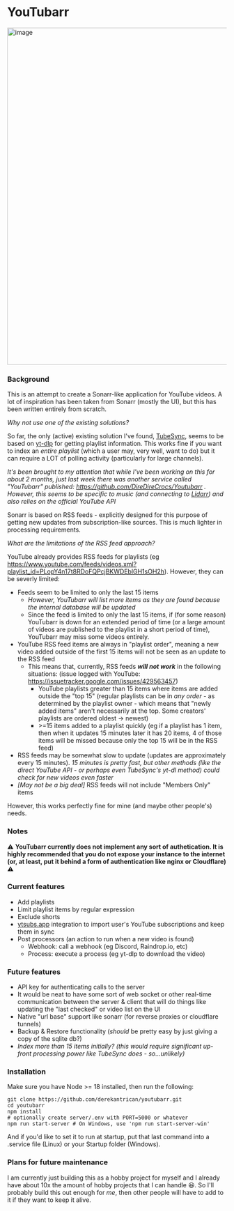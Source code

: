 # YouTubarr

<img width="1220" height="774" alt="image" src="https://github.com/user-attachments/assets/dd9b42d8-08e9-4d9a-a175-acf7219d059a" />


### Background

This is an attempt to create a Sonarr-like application for YouTube videos. A lot of inspiration has been taken from Sonarr (mostly the UI), but this has been written entirely from scratch.

_Why not use one of the existing solutions?_

So far, the only (active) existing solution I've found, [TubeSync](https://github.com/meeb/tubesync), seems to be based on [yt-dlp](https://github.com/yt-dlp/yt-dlp) for getting playlist information. This works fine if you want to index an _entire playlist_ (which a user may, very well, want to do) but it can require a LOT of polling activity (particularly for large channels).

_It's been brought to my attention that while I've been working on this for about 2 months, just last week there was another service called "YouTubarr" published: https://github.com/DireDireCrocs/Youtubarr . However, this seems to be specific to music (and connecting to [Lidarr](https://lidarr.audio/)) and also relies on the official YouTube API_

Sonarr is based on RSS feeds - explicitly designed for this purpose of getting new updates from subscription-like sources. This is much lighter in processing requirements.

_What are the limitations of the RSS feed approach?_

YouTube already provides RSS feeds for playlists (eg https://www.youtube.com/feeds/videos.xml?playlist_id=PLopY4n17t8RDoFQPcjBKWDEblGH1sOH2h). However, they can be severly limited:

- Feeds seem to be limited to only the last 15 items
  - _However, YouTubarr will list more items as they are found because the internal database will be updated_
  - Since the feed is limited to only the last 15 items, if (for some reason) YouTubarr is down for an extended period of time (or a large amount of videos are published to the playlist in a short period of time), YouTubarr may miss some videos entirely.
- YouTube RSS feed items are always in "playlist order", meaning a new video added outside of the first 15 items will not be seen as an update to the RSS feed
  - This means that, currently, RSS feeds _**will not work**_ in the following situations: (issue logged with YouTube: https://issuetracker.google.com/issues/429563457)
    - YouTube playlists greater than 15 items where items are added outside the "top 15" (regular playlists can be in _any order_ - as determined by the playlist owner - which means that "newly added items" aren't necessarily at the top. Some creators' playlists are ordered oldest -> newest)
    - \>=15 items added to a playlist quickly (eg if a playlist has 1 item, then when it updates 15 minutes later it has 20 items, 4 of those items will be missed because only the top 15 will be in the RSS feed)
- RSS feeds may be somewhat slow to update (updates are approximately every 15 minutes). _15 minutes is pretty fast, but other methods (like the direct YouTube API - or perhaps even TubeSync's yt-dl method) could check for new videos even faster_
- _[May not be a big deal]_ RSS feeds will not include "Members Only" items

However, this works perfectly fine for mine (and maybe other people's) needs.


### Notes

⚠️ **YouTubarr currently does not implement any sort of authetication. It is highly recommended that you do not expose your instance to the internet (or, at least, put it behind a form of authentication like nginx or Cloudflare)** ⚠️


### Current features

- Add playlists
- Limit playlist items by regular expression
- Exclude shorts
- [ytsubs.app](https://github.com/derekantrican/ytsubs) integration to import user's YouTube subscriptions and keep them in sync
- Post processors (an action to run when a new video is found)
  - Webhook: call a webhook (eg Discord, Raindrop.io, etc)
  - Process: execute a process (eg yt-dlp to download the video)

### Future features

- API key for authenticating calls to the server
- It would be neat to have some sort of web socket or other real-time communication between the server & client that will do things like updating the "last checked" or video list on the UI
- Native "url base" support like sonarr (for reverse proxies or cloudflare tunnels)
- Backup & Restore functionality (_should_ be pretty easy by just giving a copy of the sqlite db?)
- _Index more than 15 items initially? (this would require significant up-front processing power like TubeSync does - so...unlikely)_


### Installation

Make sure you have Node >= 18 installed, then run the following:

```
git clone https://github.com/derekantrican/youtubarr.git
cd youtubarr
npm install
# optionally create server/.env with PORT=5000 or whatever
npm run start-server # On Windows, use 'npm run start-server-win'
```

And if you'd like to set it to run at startup, put that last command into a .service file (Linux) or your Startup folder (Windows).

### Plans for future maintenance

I am currently just building this as a hobby project for myself and I already have about 10x the amount of hobby projects that I can handle 😆. So I'll probably build this out enough for _me_, then other people will have to add to it if they want to keep it alive.
